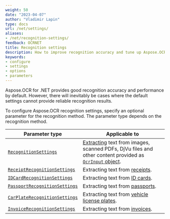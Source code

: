 ```yaml
---
weight: 50
date: "2023-04-07"
author: "Vladimir Lapin"
type: docs
url: /net/settings/
aliases:
- /net/recognition-settings/
feedback: OCRNET
title: Recognition settings
description: How to improve recognition accuracy and tune up Aspose.OCR engine.
keywords:
- configure
- settings
- options
- parameters
---
```


Aspose.OCR for .NET provides good recognition accuracy and performance by default. However, there will inevitably be cases where the default settings cannot provide reliable recognition results.

To configure Aspose.OCR recognition settings, specify an optional parameter for the recognition method. The parameter type depends on the recognition method.

Parameter type | Applicable to
-------------- | -------------
[`RecognitionSettings`](/ocr/net/recognition-settings-common/) | [Extracting](/ocr/net/recognition/) text from images, scanned PDFs, DjVu files and other content provided as [`OcrInput` object](/ocr/net/ocrinput/).
[`ReceiptRecognitionSettings`](/ocr/net/recognition-settings-receipt/) | Extracting text from [receipts](/ocr/net/recognition/receipt/).
[`IDCardRecognitionSettings`](/ocr/net/recognition-settings-id-card/) | Extracting text from [ID cards](/ocr/net/recognition/id-card/).
[`PassportRecognitionSettings`](/ocr/net/recognition-settings-passport/) | Extracting text from [passports](/ocr/net/recognition/passport/).
[`CarPlateRecognitionSettings`](/ocr/net/recognition-settings-car-plate/) | Extracting text from [vehicle license plates](/ocr/net/recognition/car-plate/).
[`InvoiceRecognitionSettings`](/ocr/net/recognition-settings-invoice/) | Extracting text from [invoices](/ocr/net/recognition/invoice/).
